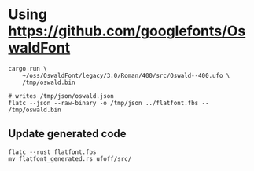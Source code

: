 # Using https://github.com/googlefonts/OswaldFont

```
cargo run \
	~/oss/OswaldFont/legacy/3.0/Roman/400/src/Oswald--400.ufo \
	/tmp/oswald.bin

# writes /tmp/json/oswald.json
flatc --json --raw-binary -o /tmp/json ../flatfont.fbs -- /tmp/oswald.bin
```

## Update generated code

```
flatc --rust flatfont.fbs
mv flatfont_generated.rs ufoff/src/
```
